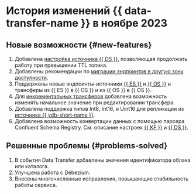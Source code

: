 # История изменений {{ data-transfer-name }} в ноябре 2023

## Новые возможности {#new-features}

1. Добавлена [настройка источника {{ DS }}](../operations/endpoint/source/data-streams.md), позволяющая продолжать работу при превышении TTL топика.
1. Добавлены рекомендации по [миграции эндпоинтов в другую зону доступности](../operations/endpoint/migration-to-an-availability-zone.md).
1. Поддержаны новые эндпоинты-источники [{{ ES }}](../operations/endpoint/source/elasticsearch.md) и [{{ OS }}](../operations/endpoint/source/opensearch.md) и трансферы из {{ ES }} в {{ OS }} и из {{ OS }} в {{ OS }}.
1. Для [инкрементальных трансферов](../concepts/transfer-lifecycle.md#copy) добавлена возможность изменять начальное значение при редактировании трансфера.
1. Добавлена поддержка типов Int8, Int16, и Uint16 для  репликации из [источника {{ ydb-short-name }}](../operations/endpoint/source/ydb.md).
1. Добавлена возможность конвертации данных с помощью парсера Confluent Schema Registry. См. описание настроек [{{ KF }}](../operations/endpoint/source/kafka.md) и [{{ DS }}](../operations/endpoint/source/data-streams.md).

## Решенные проблемы {#problems-solved}

1. В события Data Transfer добавлены значения идентификатора облака или каталога.
1. Улучшена работа с Debezium.
1. Внесены многочисленные исправления, повышающие стабильность работы сервиса.
